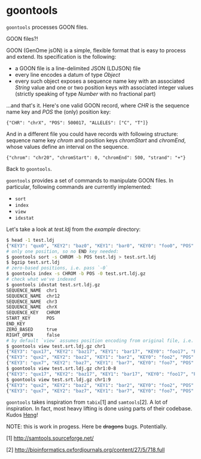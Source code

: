 goontools
=========

`goontools` processes GOON files.

GOON files?!

GOON (GenOme jsON) is a simple, flexible format that is easy to process and extend.
Its specification is the following:

* a GOON file is a line-delimited JSON (LDJSON) file
* every line encodes a datum of type *Object*
* every such object exposes a sequence name key with an associated *String* value
  and one or two position keys with associated integer values
  (strictly speaking of type *Number* with no fractional part)

...and that's it. Here's one valid GOON record, where *CHR* is the
sequence name key and *POS* the (only) position key:

~~~
{"CHR": "chrX", "POS": 500017, "ALLELES": ["C", "T"]}
~~~

And in a different file you could have records with following
structure: sequence name key *chrom*  and position keys
*chromStart* and *chromEnd*, whose values define an interval on the sequence.

~~~
{"chrom": "chr20", "chromStart": 0, "chromEnd": 500, "strand": "+"}
~~~

Back to `goontools`.

`goontools` provides a set of commands to manipulate GOON files.
In particular, following commands are currently implemented:

* `sort`
* `index`
* `view`
* `idxstat`

Let's take a look at *test.ldj* from the *example* directory:

~~~bash
$ head -1 test.ldj
{"KEY3": "qux0", "KEY2": "baz0", "KEY1": "bar0", "KEY0": "foo0", "POS": 5, "CHROM": "chr3"}
# only one position, so no END key needed:
$ goontools sort -s CHROM -b POS test.ldj > test.srt.ldj
$ bgzip test.srt.ldj
# zero-based positions, i.e. pass `-0`
$ goontools index -s CHROM -b POS -0 test.srt.ldj.gz
# check what we've indexed
$ goontools idxstat test.srt.ldj.gz
SEQUENCE_NAME  chr1
SEQUENCE_NAME  chr12
SEQUENCE_NAME  chr3
SEQUENCE_NAME  chrX
SEQUENCE_KEY   CHROM
START_KEY      POS
END_KEY
ZERO_BASED     true
RIGHT_OPEN     false
# by default `view` assumes position encoding from original file, i.e. 0-based, closed here
$ goontools view test.srt.ldj.gz chr1
{"KEY3": "qux17", "KEY2": "baz17", "KEY1": "bar17", "KEY0": "foo17", "POS": 0, "CHROM": "chr1"}
{"KEY3": "qux2", "KEY2": "baz2", "KEY1": "bar2", "KEY0": "foo2", "POS": 9, "CHROM": "chr1"}
{"KEY3": "qux7", "KEY2": "baz7", "KEY1": "bar7", "KEY0": "foo7", "POS": 9, "CHROM": "chr1"}
$ goontools view test.srt.ldj.gz chr1:0-8
{"KEY3": "qux17", "KEY2": "baz17", "KEY1": "bar17", "KEY0": "foo17", "POS": 0, "CHROM": "chr1"}
$ goontools view test.srt.ldj.gz chr1:9
{"KEY3": "qux2", "KEY2": "baz2", "KEY1": "bar2", "KEY0": "foo2", "POS": 9, "CHROM": "chr1"}
{"KEY3": "qux7", "KEY2": "baz7", "KEY1": "bar7", "KEY0": "foo7", "POS": 9, "CHROM": "chr1"}
~~~

`goontools` takes inspiration from `tabix`[1] and `samtools`[2].
A lot of inspiration. In fact, most heavy lifting is
done using parts of their codebase.
Kudos [Heng](http://en.wikipedia.org/wiki/Heng_Li)!

NOTE: this is work in progess. Here be <del>dragons</del> bugs. Potentially.

[1] http://samtools.sourceforge.net/

[2] http://bioinformatics.oxfordjournals.org/content/27/5/718.full
